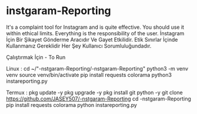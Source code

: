 # instgaram-Reporting
It's a complaint tool for Instagram and is quite effective. You should use it within ethical limits. Everything is the responsibility of the user.                              İnstagram İçin Bir Şikayet Gönderme Aracıdır Ve Gayet Etkilidir. Etik Sınırlar İçinde Kullanmanız Gereklidir Her Şey Kullanıcı Sorumluluğundadır. 




Çalıştırmak İçin - To Run

Linux : cd ~/"-nstgaram-Reporting/-nstgaram-Reporting"
python3 -m venv venv
source venv/bin/activate
pip install requests colorama
python3 instareporting.py


Termux : pkg update -y
pkg upgrade -y
pkg install git python -y
git clone https://github.com/JASEY507/-nstgaram-Reporting
cd -nstgaram-Reporting
pip install requests colorama
python instareporting.py







